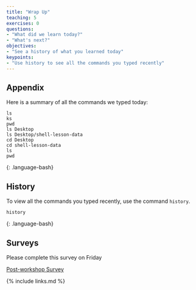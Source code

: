 ```yaml
---
title: "Wrap Up"
teaching: 5
exercises: 0
questions:
- "What did we learn today?"
- "What's next?"
objectives:
- "See a history of what you learned today"
keypoints:
- "Use history to see all the commands you typed recently"
---
```


## Appendix

Here is a summary of all the commands we typed today:


```
ls
ks
pwd
ls Desktop
ls Desktop/shell-lesson-data
cd Desktop
cd shell-lesson-data
ls
pwd
```
{: .language-bash}


## History

To view all the commands you typed recently, use the command `history`. 

```
history
```
{: .language-bash}


## Surveys

Please complete this survey on Friday

[Post-workshop Survey](https://carpentries.typeform.com/to/UgVdRQ?slug=2022-07-13-upr-online)


{% include links.md %}
